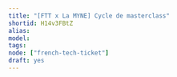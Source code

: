 ```yaml
---
title: "[FTT x La MYNE] Cycle de masterclass"
shortid: H14v3FBtZ
alias:
model:
tags:
node: ["french-tech-ticket"]
draft: yes
---
```

